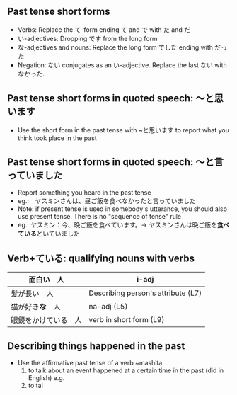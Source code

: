 ## Past tense short forms
- Verbs: Replace the て-form ending て and で with た and だ
- い-adjectives: Dropping です from the long form
- な-adjectives and nouns: Replace the long form でした ending with だった
- Negation: ない conjugates as an い-adjective. Replace the last ない with なかった.

## Past tense short forms in quoted speech: 〜と思います
- Use the short form in the past tense with ~と思います to report what you think took place in the past

## Past tense short forms in quoted speech: 〜と言っていました
- Report something you heard in the past tense
- eg.:　ヤスミンさんは、昼ご飯を食べなかったと言っていました
- Note: if present tense is used in somebody's utterance, you should also use present tense. There is no "sequence of tense" rule
- eg.: ヤスミン：今、晩ご飯を食べています。→ ヤスミンさんは晩ご飯を**食べている**といていました

## Verb+ている: qualifying nouns with verbs
| 面白い　人 | i-adj |
| ---- | ---- |
| 髪が長い　人 | Describing person's attribute (L7) |
| 猫が好き**な**　人 | na-adj (L5) |
| 眼鏡をかけている　人 | verb in short form (L9) |

## Describing things happened in the past
- Use the affirmative past tense of a verb ~mashita 
	1. to talk about an event happened at a certain time in the past (did in English)
		e.g. 
	2. to tal
